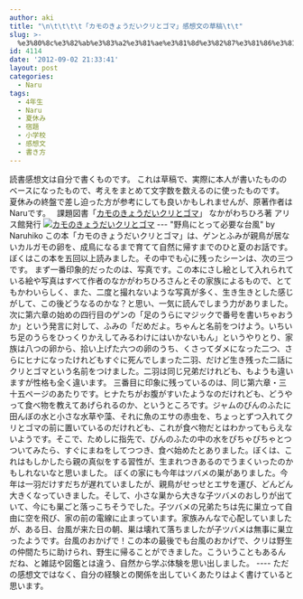 ```yaml
---
author: aki
title: "\n\t\t\t\t「カモのきょうだいクリとゴマ」感想文の草稿\t\t"
slug: >-
  %e3%80%8c%e3%82%ab%e3%83%a2%e3%81%ae%e3%81%8d%e3%82%87%e3%81%86%e3%81%a0%e3%81%84%e3%82%af%e3%83%aa%e3%81%a8%e3%82%b4%e3%83%9e%e3%80%8d%e6%84%9f%e6%83%b3%e6%96%87%e3%81%ae%e8%8d%89%e7%a8%bf
id: 4114
date: '2012-09-02 21:33:41'
layout: post
categories:
  - Naru
tags:
  - 4年生
  - Naru
  - 夏休み
  - 宿題
  - 小学校
  - 感想文
  - 書き方
---
```


読書感想文は自分で書くものです。 これは草稿で、実際に本人が書いたもののベースになったもので、考えをまとめて文字数を数えるのに使ったものです。 夏休みの終盤で差し迫った方が参考にしても良いかもしれませんが、原著作者はNaruです。   課題図書「[カモのきょうだいクリとゴマ](http://www.amazon.co.jp/%E3%82%AB%E3%83%A2%E3%81%AE%E3%81%8D%E3%82%87%E3%81%86%E3%81%A0%E3%81%84%E3%82%AF%E3%83%AA%E3%81%A8%E3%82%B4%E3%83%9E-%E3%81%AA%E3%81%8B%E3%81%8C%E3%82%8F-%E3%81%A1%E3%81%B2%E3%82%8D/dp/4752005573%3FSubscriptionId%3DAKIAJ56UK3AZ2R4ZXWZQ%26tag%3Damazonas-22%26linkCode%3Dxm2%26camp%3D2025%26creative%3D165953%26creativeASIN%3D4752005573 "Amazon で商品の詳細を確認する")」 なかがわちひろ著 アリス館発行 [![カモのきょうだいクリとゴマ](http://aki.shirai.as//HLIC/b02cda4bb8409a4b68ee8bccfad1cde7.jpg "カモのきょうだいクリとゴマ")](http://www.amazon.co.jp/%E3%82%AB%E3%83%A2%E3%81%AE%E3%81%8D%E3%82%87%E3%81%86%E3%81%A0%E3%81%84%E3%82%AF%E3%83%AA%E3%81%A8%E3%82%B4%E3%83%9E-%E3%81%AA%E3%81%8B%E3%81%8C%E3%82%8F-%E3%81%A1%E3%81%B2%E3%82%8D/dp/4752005573%3FSubscriptionId%3DAKIAJ56UK3AZ2R4ZXWZQ%26tag%3Damazonas-22%26linkCode%3Dxm2%26camp%3D2025%26creative%3D165953%26creativeASIN%3D4752005573) --- "野鳥にとって必要な台風" by Naruhiko この本「カモのきょうだいクリとゴマ」は、ゲンとふみが親鳥が居ないカルガモの卵を、成鳥になるまで育てて自然に帰すまでのひと夏のお話です。 ぼくはこの本を五回以上読みました。その中でも心に残ったシーンは、次の三つです。 まず一番印象的だったのは、写真です。この本にさし絵として入れられている絵や写真はすべて作者のなかがわちひろさんとその家族によるもので、とてもかわいらしく、また、二度と撮れないような写真が多く、生き生きとした感じがして、この後どうなるのかな？と思い、一気に読んでしまう力がありました。 次に第六章の始めの四行目のゲンの「足のうらにマジックで番号を書いちゃおうか」という発言に対して、ふみの「だめだよ。ちゃんと名前をつけよう。いちいち足のうらをひっくりかえしてみるわけにはいかないもん」というやりとり、家族は八つの卵から、拾い上げた六つの卵のうち、くさってダメになった二つ、さらにヒナになったけれどもすぐに死んでしまった二羽、だけど生き残った二話にクリとゴマという名前をつけました。二羽は同じ兄弟だけれども、もようも違いますが性格も全く違います。 三番目に印象に残っているのは、同じ第六章・三十五ページのあたりです。ヒナたちがお腹がすいたようなのだけれども、どうやって食べ物を教えてあげられるのか、というところです。ジャムのびんのふたに田んぼの水と小さな水草や藻、それに魚のエサの赤虫を、ちょっとずつ入れてクリとゴマの前に置いているのだけれども、これが食べ物だとはわかってもらえないようです。そこで、ためしに指先で、びんのふたの中の水をぴちゃぴちゃとつついてみたら、すぐにまねをしてつつき、食べ始めたとありました。ぼくは、これはもしかしたら親の真似をする習性が、生まれつきあるのでうまくいったのかもしれないなと思いました。 ぼくの家にも今年はツバメの巣がありました。今年は一羽だけすだちが遅れていましたが、親鳥がせっせとエサを運び、どんどん大きくなっていきました。そして、小さな巣から大きな子ツバメのおしりが出ていて、今にも巣ごと落っこちそうでした。子ツバメの兄弟たちは先に巣立って自由に空を飛び、家の前の電線に止まっています。家族みんなで心配していましたが、ある日、台風が来た日の朝、巣は壊れて落ちましたが子ツバメは無事に巣立ったようです。台風のおかげで！この本の最後でも台風のおかげで、クリは野生の仲間たちに助けられ、野生に帰ることができました。こういうこともあるんだね、と雑誌や図鑑とは違う、自然から学ぶ体験を思い出しました。 ---- ただの感想文ではなく、自分の経験との関係を出していくあたりはよく書けていると思います。